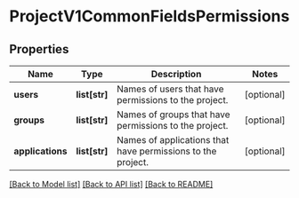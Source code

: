 # ProjectV1CommonFieldsPermissions

## Properties
Name | Type | Description | Notes
------------ | ------------- | ------------- | -------------
**users** | **list[str]** | Names of users that have permissions to the project. | [optional] 
**groups** | **list[str]** | Names of groups that have permissions to the project. | [optional] 
**applications** | **list[str]** | Names of applications that have permissions to the project. | [optional] 

[[Back to Model list]](../README.md#documentation-for-models) [[Back to API list]](../README.md#documentation-for-api-endpoints) [[Back to README]](../README.md)


